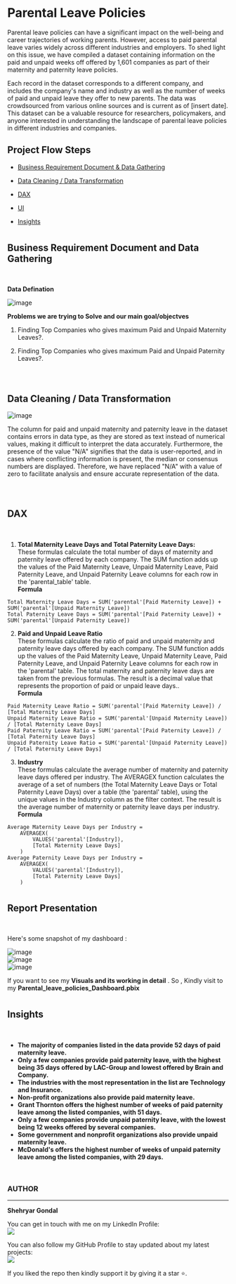 # Parental Leave Policies

Parental leave policies can have a significant impact on the well-being and career trajectories of working parents. However, access to paid parental leave varies widely across different industries and employers. To shed light on this issue, we have compiled a dataset containing information on the paid and unpaid weeks off offered by 1,601 companies as part of their maternity and paternity leave policies.

Each record in the dataset corresponds to a different company, and includes the company's name and industry as well as the number of weeks of paid and unpaid leave they offer to new parents. The data was crowdsourced from various online sources and is current as of [insert date]. This dataset can be a valuable resource for researchers, policymakers, and anyone interested in understanding the landscape of parental leave policies in different industries and companies.


## Project Flow Steps 

* <p><a href="#link1">Business Requirement Document & Data Gathering</a></p>
* <p><a href="#link2">Data Cleaning / Data Transformation</a></p>
* <p><a href="#link4">DAX</a></p>
* <p><a href="#link5">UI</a></p>
* <p><a href="#link6">Insights</a></p>

# <h2 id="link1">Business Requirement Document and Data Gathering</h2>
<br>

__Data Defination__
<br>

![image](Images/Data_dic.png)
<br>

__Problems we are trying to Solve and our main goal/objectves__

1. Finding Top Companies who gives maximum Paid and Unpaid Maternity Leaves?.

2. Finding Top Companies who gives maximum Paid and Unpaid Paternity Leaves?.

<br>

# <h2 id="link2">Data Cleaning / Data Transformation</h2>

![image](Images/Clean.png)
<br>

The column for paid and unpaid maternity and paternity leave in the dataset contains errors in data type, as they are stored as text instead of numerical values, making it difficult to interpret the data accurately. Furthermore, the presence of the value "N/A" signifies that the data is user-reported, and in cases where conflicting information is present, the median or consensus numbers are displayed. Therefore, we have replaced "N/A" with a value of zero to facilitate analysis and ensure accurate representation of the data.

<br>

# <h2 id="link4">DAX</h2> <br>

1. __Total Maternity Leave Days and Total Paternity Leave Days:__ <br>
These formulas calculate the total number of days of maternity and paternity leave offered by each company. The SUM function adds up the values of the Paid Maternity Leave, Unpaid Maternity Leave, Paid Paternity Leave, and Unpaid Paternity Leave columns for each row in the 'parental_table' table.<br>
__Formula__ 

```dax
Total Maternity Leave Days = SUM('parental'[Paid Maternity Leave]) + SUM('parental'[Unpaid Maternity Leave])
Total Paternity Leave Days = SUM('parental'[Paid Paternity Leave]) + SUM('parental'[Unpaid Paternity Leave])
```

2. __Paid and Unpaid Leave Ratio__ <br>
These formulas calculate the ratio of paid and unpaid maternity and paternity leave days offered by each company. The SUM function adds up the values of the Paid Maternity Leave, Unpaid Maternity Leave, Paid Paternity Leave, and Unpaid Paternity Leave columns for each row in the 'parental' table. The total maternity and paternity leave days are taken from the previous formulas. The result is a decimal value that represents the proportion of paid or unpaid leave days..<br>
__Formula__ 

```dax
Paid Maternity Leave Ratio = SUM('parental'[Paid Maternity Leave]) / [Total Maternity Leave Days]
Unpaid Maternity Leave Ratio = SUM('parental'[Unpaid Maternity Leave]) / [Total Maternity Leave Days]
Paid Paternity Leave Ratio = SUM('parental'[Paid Paternity Leave]) / [Total Paternity Leave Days]
Unpaid Paternity Leave Ratio = SUM('parental'[Unpaid Paternity Leave]) / [Total Paternity Leave Days]
```

3. __Industry__ <br>
These formulas calculate the average number of maternity and paternity leave days offered per industry. The AVERAGEX function calculates the average of a set of numbers (the Total Maternity Leave Days or Total Paternity Leave Days) over a table (the 'parental' table), using the unique values in the Industry column as the filter context. The result is the average number of maternity or paternity leave days per industry.<br>
__Formula__ 

```dax
Average Maternity Leave Days per Industry = 
    AVERAGEX(
        VALUES('parental'[Industry]),
        [Total Maternity Leave Days]
    )
Average Paternity Leave Days per Industry = 
    AVERAGEX(
        VALUES('parental'[Industry]),
        [Total Paternity Leave Days]
    )
```

# <h2 id="link5">Report Presentation</h2> <br>

Here's some snapshot of my dashboard : <br>

![image](Images/Main_page.png)<br>
![image](Images/Page1.png)<br>
![image](Images/PAge2.png)<br>

If you want to see my __Visuals and its working in detail__ . So , Kindly  visit to my __Parental_leave_policies_Dashboard.pbix__ 
<br>

# <h2 id="link6">Insights</h2> <br>

* __The majority of companies listed in the data provide 52 days of paid maternity leave.__
* __Only a few companies provide paid paternity leave, with the highest being 35 days offered by LAC-Group and lowest  offered by Brain and Company.__
* __The industries with the most representation in the list are Technology and Insurance.__
* __Non-profit organizations also provide paid maternity leave.__
* __Grant Thornton offers the highest number of weeks of paid paternity leave among the listed companies, with 51 days.__
* __Only a few companies provide unpaid paternity leave, with the lowest being 12 weeks offered by several companies.__
* __Some government and nonprofit organizations also provide unpaid maternity leave.__
* __McDonald's offers the highest number of weeks of unpaid paternity leave among the listed companies, with 29 days.__

<br>

### AUTHOR
<hr>
<strong>Shehryar Gondal</strong>


You can get in touch with me on my LinkedIn Profile:<br>
 <a href = "https://linkedin.com/in/shehryar-gondal-data-analyst"><img src="https://img.icons8.com/fluent/48/000000/linkedin.png"/></a>

You can also follow my GitHub Profile to stay updated about my latest projects:<br>
<a href = "https://github.com/ShehryarGondal1"><img src="https://img.icons8.com/fluent/48/000000/github.png"/></a>


If you liked the repo then kindly support it by giving it a star ⭐.
